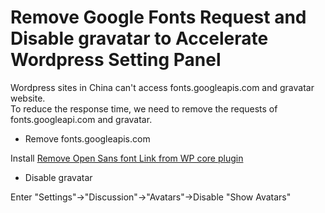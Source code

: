 
# Remove Google Fonts Request and Disable gravatar to Accelerate Wordpress Setting Panel

Wordpress sites in China can't access fonts.googleapis.com and gravatar website.  
To reduce the response time, we need to remove the requests of fonts.googleapi.com and gravatar.

* Remove fonts.googleapis.com

Install [Remove Open Sans font Link from WP core plugin](https://wordpress.org/plugins/remove-open-sans-font-from-wp-core/)

* Disable gravatar

Enter "Settings"->"Discussion"->"Avatars"->Disable "Show Avatars"
